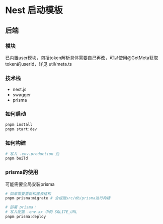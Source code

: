 # Nest 启动模板

## 后端

### 模块

已内置user模块，包括token解析具体需要自己再改，可以使用@GetMeta获取token的userId，详见 util/meta.ts 

### 技术栈

- nest.js
- swagger
- prisma

### 如何启动

```bash
pnpm install 
pnpm start:dev
```

### 如何构建

```bash
# 写入 .env.production 后
pnpm build
```

### prisma的使用

可能需要全局安装prisma

```bash
# 如果需要重新构建表结构
pnpm prisma:migrate # 会根据src/db/prisma进行构建

# 部署 prisma：
# 写入配置 .env.xx 中的 SQLITE_URL
pnpm prisma:deploy 
```
